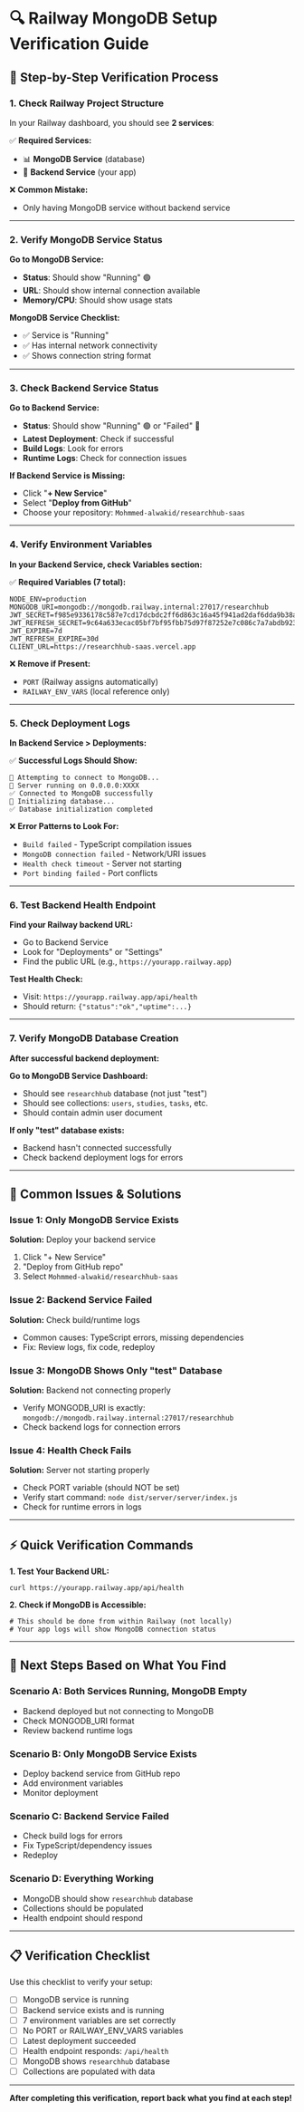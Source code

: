 # 🔍 Railway MongoDB Setup Verification Guide

## 🎯 **Step-by-Step Verification Process**

### **1. Check Railway Project Structure**

In your Railway dashboard, you should see **2 services**:

✅ **Required Services:**
- 📊 **MongoDB Service** (database)
- 🚀 **Backend Service** (your app)

❌ **Common Mistake:**
- Only having MongoDB service without backend service

---

### **2. Verify MongoDB Service Status**

**Go to MongoDB Service:**
- **Status**: Should show "Running" 🟢
- **URL**: Should show internal connection available
- **Memory/CPU**: Should show usage stats

**MongoDB Service Checklist:**
- ✅ Service is "Running"
- ✅ Has internal network connectivity
- ✅ Shows connection string format

---

### **3. Check Backend Service Status** 

**Go to Backend Service:**
- **Status**: Should show "Running" 🟢 or "Failed" 🔴
- **Latest Deployment**: Check if successful
- **Build Logs**: Look for errors
- **Runtime Logs**: Check for connection issues

**If Backend Service is Missing:**
- Click "**+ New Service**"
- Select "**Deploy from GitHub**"
- Choose your repository: `Mohmmed-alwakid/researchhub-saas`

---

### **4. Verify Environment Variables**

**In your Backend Service, check Variables section:**

✅ **Required Variables (7 total):**
```
NODE_ENV=production
MONGODB_URI=mongodb://mongodb.railway.internal:27017/researchhub
JWT_SECRET=f985e9336178c587e7cd17dcbdc2ff6d863c16a45f941ad2daf6dda9b38a54ea5984515fba438420abade63aef243fe2090cd3a0aa19ce37a0f6c955ba11ef004
JWT_REFRESH_SECRET=9c64a633ecac05bf7bf95fbb75d97f87252e7c086c7a7abdb9231fb30362adecf599d5307861c380749166beb221a0e71182a4fa93e0a429513370980d43c79e03
JWT_EXPIRE=7d
JWT_REFRESH_EXPIRE=30d
CLIENT_URL=https://researchhub-saas.vercel.app
```

❌ **Remove if Present:**
- `PORT` (Railway assigns automatically)
- `RAILWAY_ENV_VARS` (local reference only)

---

### **5. Check Deployment Logs**

**In Backend Service > Deployments:**

✅ **Successful Logs Should Show:**
```
🔌 Attempting to connect to MongoDB...
🚀 Server running on 0.0.0.0:XXXX
✅ Connected to MongoDB successfully
🚀 Initializing database...
✅ Database initialization completed
```

❌ **Error Patterns to Look For:**
- `Build failed` - TypeScript compilation issues
- `MongoDB connection failed` - Network/URI issues
- `Health check timeout` - Server not starting
- `Port binding failed` - Port conflicts

---

### **6. Test Backend Health Endpoint**

**Find your Railway backend URL:**
- Go to Backend Service
- Look for "Deployments" or "Settings"
- Find the public URL (e.g., `https://yourapp.railway.app`)

**Test Health Check:**
- Visit: `https://yourapp.railway.app/api/health`
- Should return: `{"status":"ok","uptime":...}`

---

### **7. Verify MongoDB Database Creation**

**After successful backend deployment:**

**Go to MongoDB Service Dashboard:**
- Should see `researchhub` database (not just "test")
- Should see collections: `users`, `studies`, `tasks`, etc.
- Should contain admin user document

**If only "test" database exists:**
- Backend hasn't connected successfully
- Check backend deployment logs for errors

---

## 🚨 **Common Issues & Solutions**

### **Issue 1: Only MongoDB Service Exists**
**Solution:** Deploy your backend service
1. Click "+ New Service"
2. "Deploy from GitHub repo"
3. Select `Mohmmed-alwakid/researchhub-saas`

### **Issue 2: Backend Service Failed**
**Solution:** Check build/runtime logs
- Common causes: TypeScript errors, missing dependencies
- Fix: Review logs, fix code, redeploy

### **Issue 3: MongoDB Shows Only "test" Database**
**Solution:** Backend not connecting properly
- Verify MONGODB_URI is exactly: `mongodb://mongodb.railway.internal:27017/researchhub`
- Check backend logs for connection errors

### **Issue 4: Health Check Fails**
**Solution:** Server not starting properly
- Check PORT variable (should NOT be set)
- Verify start command: `node dist/server/server/index.js`
- Check for runtime errors in logs

---

## ⚡ **Quick Verification Commands**

**1. Test Your Backend URL:**
```
curl https://yourapp.railway.app/api/health
```

**2. Check if MongoDB is Accessible:**
```
# This should be done from within Railway (not locally)
# Your app logs will show MongoDB connection status
```

---

## 🎯 **Next Steps Based on What You Find**

### **Scenario A: Both Services Running, MongoDB Empty**
- Backend deployed but not connecting to MongoDB
- Check MONGODB_URI format
- Review backend runtime logs

### **Scenario B: Only MongoDB Service Exists**
- Deploy backend service from GitHub repo
- Add environment variables
- Monitor deployment

### **Scenario C: Backend Service Failed**
- Check build logs for errors
- Fix TypeScript/dependency issues
- Redeploy

### **Scenario D: Everything Working**
- MongoDB should show `researchhub` database
- Collections should be populated
- Health endpoint should respond

---

## 📋 **Verification Checklist**

Use this checklist to verify your setup:

- [ ] MongoDB service is running
- [ ] Backend service exists and is running
- [ ] 7 environment variables are set correctly
- [ ] No PORT or RAILWAY_ENV_VARS variables
- [ ] Latest deployment succeeded
- [ ] Health endpoint responds: `/api/health`
- [ ] MongoDB shows `researchhub` database
- [ ] Collections are populated with data

---

**After completing this verification, report back what you find at each step!**
